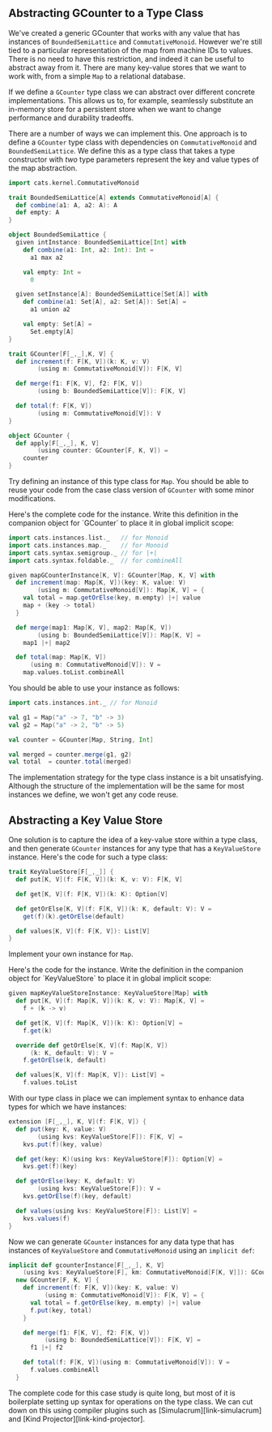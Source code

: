 ## Abstracting GCounter to a Type Class

We've created a generic GCounter
that works with any value
that has instances of `BoundedSemiLattice`
and `CommutativeMonoid`.
However we're still tied to
a particular representation of the map from machine IDs to values.
There is no need to have this restriction,
and indeed it can be useful to abstract away from it.
There are many key-value stores that we want to work with,
from a simple `Map` to a relational database.

If we define a `GCounter` type class
we can abstract over different concrete implementations.
This allows us to, for example,
seamlessly substitute an in-memory store for a persistent store
when we want to change performance and durability tradeoffs.

There are a number of ways we can implement this.
One approach is to define a `GCounter` type class
with dependencies on `CommutativeMonoid` and `BoundedSemiLattice`.
We define this as a type class that takes
a type constructor with *two* type parameters
represent the key and value types of the map abstraction.

```scala mdoc:reset-object:invisible
import cats.kernel.CommutativeMonoid

trait BoundedSemiLattice[A] extends CommutativeMonoid[A] {
  def combine(a1: A, a2: A): A
  def empty: A
}

object BoundedSemiLattice {
  given intInstance: BoundedSemiLattice[Int] with
    def combine(a1: Int, a2: Int): Int =
      a1 max a2

    val empty: Int =
      0

  given setInstance[A]: BoundedSemiLattice[Set[A]] with
    def combine(a1: Set[A], a2: Set[A]): Set[A] =
      a1 union a2

    val empty: Set[A] =
      Set.empty[A]
}
```
```scala mdoc:silent
trait GCounter[F[_,_],K, V] {
  def increment(f: F[K, V])(k: K, v: V)
        (using m: CommutativeMonoid[V]): F[K, V]

  def merge(f1: F[K, V], f2: F[K, V])
        (using b: BoundedSemiLattice[V]): F[K, V]

  def total(f: F[K, V])
        (using m: CommutativeMonoid[V]): V
}

object GCounter {
  def apply[F[_,_], K, V]
        (using counter: GCounter[F, K, V]) =
    counter
}
```

Try defining an instance of this type class for `Map`.
You should be able to reuse your code from the
case class version of `GCounter`
with some minor modifications.

<div class="solution">
Here's the complete code for the instance.
Write this definition
in the companion object for `GCounter`
to place it in global implicit scope:

```scala mdoc:silent
import cats.instances.list._   // for Monoid
import cats.instances.map._    // for Monoid
import cats.syntax.semigroup._ // for |+|
import cats.syntax.foldable._  // for combineAll

given mapGCounterInstance[K, V]: GCounter[Map, K, V] with
  def increment(map: Map[K, V])(key: K, value: V)
        (using m: CommutativeMonoid[V]): Map[K, V] = {
    val total = map.getOrElse(key, m.empty) |+| value
    map + (key -> total)
  }

  def merge(map1: Map[K, V], map2: Map[K, V])
        (using b: BoundedSemiLattice[V]): Map[K, V] =
    map1 |+| map2

  def total(map: Map[K, V])
      (using m: CommutativeMonoid[V]): V =
    map.values.toList.combineAll
```
</div>

You should be able to use your instance as follows:

```scala mdoc:silent
import cats.instances.int._ // for Monoid

val g1 = Map("a" -> 7, "b" -> 3)
val g2 = Map("a" -> 2, "b" -> 5)

val counter = GCounter[Map, String, Int]
```

```scala mdoc
val merged = counter.merge(g1, g2)
val total  = counter.total(merged)
```

The implementation strategy
for the type class instance
is a bit unsatisfying.
Although the structure of the implementation
will be the same for most instances we define,
we won't get any code reuse.

## Abstracting a Key Value Store

One solution is to capture
the idea of a key-value store within a type class,
and then generate `GCounter` instances
for any type that has a `KeyValueStore` instance.
Here's the code for such a type class:

```scala mdoc:silent
trait KeyValueStore[F[_,_]] {
  def put[K, V](f: F[K, V])(k: K, v: V): F[K, V]

  def get[K, V](f: F[K, V])(k: K): Option[V]

  def getOrElse[K, V](f: F[K, V])(k: K, default: V): V =
    get(f)(k).getOrElse(default)

  def values[K, V](f: F[K, V]): List[V]
}
```

Implement your own instance for `Map`.

<div class="solution">
Here's the code for the instance.
Write the definition in
the companion object for `KeyValueStore`
to place it in global implicit scope:

```scala mdoc:silent
given mapKeyValueStoreInstance: KeyValueStore[Map] with
  def put[K, V](f: Map[K, V])(k: K, v: V): Map[K, V] =
    f + (k -> v)

  def get[K, V](f: Map[K, V])(k: K): Option[V] =
    f.get(k)

  override def getOrElse[K, V](f: Map[K, V])
      (k: K, default: V): V =
    f.getOrElse(k, default)

  def values[K, V](f: Map[K, V]): List[V] =
    f.values.toList
```
</div>

With our type class in place we can implement syntax
to enhance data types for which we have instances:

```scala mdoc:silent
extension [F[_,_], K, V](f: F[K, V]) {
  def put(key: K, value: V)
        (using kvs: KeyValueStore[F]): F[K, V] =
    kvs.put(f)(key, value)

  def get(key: K)(using kvs: KeyValueStore[F]): Option[V] =
    kvs.get(f)(key)

  def getOrElse(key: K, default: V)
        (using kvs: KeyValueStore[F]): V =
    kvs.getOrElse(f)(key, default)

  def values(using kvs: KeyValueStore[F]): List[V] =
    kvs.values(f)
}
```

Now we can generate `GCounter` instances
for any data type that has
instances of `KeyValueStore` and `CommutativeMonoid`
using an `implicit def`:

```scala mdoc:silent
implicit def gcounterInstance[F[_,_], K, V]
    (using kvs: KeyValueStore[F], km: CommutativeMonoid[F[K, V]]): GCounter[F, K, V] =
  new GCounter[F, K, V] {
    def increment(f: F[K, V])(key: K, value: V)
          (using m: CommutativeMonoid[V]): F[K, V] = {
      val total = f.getOrElse(key, m.empty) |+| value
      f.put(key, total)
    }

    def merge(f1: F[K, V], f2: F[K, V])
          (using b: BoundedSemiLattice[V]): F[K, V] =
      f1 |+| f2

    def total(f: F[K, V])(using m: CommutativeMonoid[V]): V =
      f.values.combineAll
  }
```

The complete code for this case study is quite long,
but most of it is boilerplate setting up syntax
for operations on the type class.
We can cut down on this using compiler plugins
such as [Simulacrum][link-simulacrum]
and [Kind Projector][link-kind-projector].
